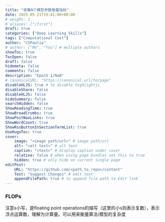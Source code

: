```yaml
---
title: "收集N个模型参数衡量指标"
date: 2025-05-21T19:41:00+08:00
# weight: 1
# aliases: ["/first"]
draft: true
categories: ["Deep Learning Skills"]
tags: ["Computational Cost"]
author: "CSPaulia"
# author: ["Me", "You"] # multiple authors
showToc: true
TocOpen: false
draft: false
hidemeta: false
comments: false
description: "Epoch 1/NaN"
# canonicalURL: "https://canonical.url/to/page"
disableHLJS: true # to disable highlightjs
disableShare: false
disableHLJS: false
hideSummary: false
searchHidden: false
ShowReadingTime: true
ShowBreadCrumbs: true
ShowPostNavLinks: true
ShowWordCount: true
ShowRssButtonInSectionTermList: true
UseHugoToc: true
cover:
    image: "<image path/url>" # image path/url
    alt: "<alt text>" # alt text
    caption: "<text>" # display caption under cover
    relative: false # when using page bundles set this to true
    hidden: true # only hide on current single page
editPost:
    URL: "https://github.com/<path_to_repo>/content"
    Text: "Suggest Changes" # edit text
    appendFilePath: true # to append file path to Edit link
---
```


### FLOPs

注意s小写，是floating point operations的缩写（这里的小s则表示复数），表示浮点运算数，理解为计算量。可以用来衡量算法/模型的复杂度